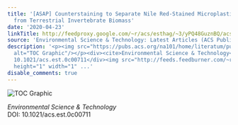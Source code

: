 ```yaml
---
title: '[ASAP] Counterstaining to Separate Nile Red-Stained Microplastic Particles
  from Terrestrial Invertebrate Biomass'
date: '2020-04-23'
linkTitle: http://feedproxy.google.com/~r/acs/esthag/~3/yPQ48GuznBQ/acs.est.0c00711
source: 'Environmental Science & Technology: Latest Articles (ACS Publications)'
description: '<p><img src="https://pubs.acs.org/na101/home/literatum/publisher/achs/journals/content/esthag/0/esthag.ahead-of-print/acs.est.0c00711/20200423/images/medium/es0c00711_0006.gif"
  alt="TOC Graphic"/></p><div><cite>Environmental Science & Technology</cite></div><div>DOI:
  10.1021/acs.est.0c00711</div><img src="http://feeds.feedburner.com/~r/acs/esthag/~4/yPQ48GuznBQ"
  height="1" width="1" ...'
disable_comments: true
---
```

<p><img src="https://pubs.acs.org/na101/home/literatum/publisher/achs/journals/content/esthag/0/esthag.ahead-of-print/acs.est.0c00711/20200423/images/medium/es0c00711_0006.gif" alt="TOC Graphic"/></p><div><cite>Environmental Science & Technology</cite></div><div>DOI: 10.1021/acs.est.0c00711</div><img src="http://feeds.feedburner.com/~r/acs/esthag/~4/yPQ48GuznBQ" height="1" width="1" ...